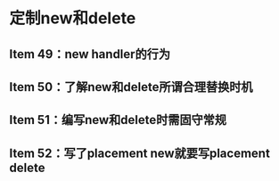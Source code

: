 # 定制new和delete

## Item 49：new handler的行为



## Item 50：了解new和delete所谓合理替换时机





## Item 51：编写new和delete时需固守常规





## Item 52：写了placement new就要写placement delete







